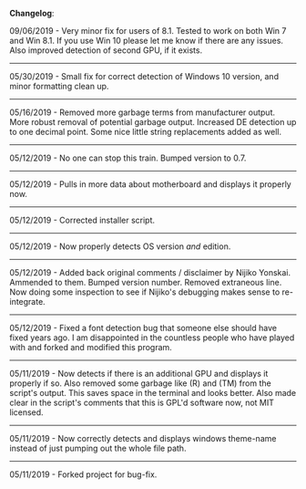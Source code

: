 **Changelog**:

09/06/2019 - Very minor fix for users of 8.1. Tested to work on both Win 7 and Win 8.1. If you use Win 10 please let me know if there are any issues. Also improved detection of second GPU, if it exists.

---

05/30/2019 - Small fix for correct detection of Windows 10 version, and minor formatting clean up.

---

05/16/2019 - Removed more garbage terms from manufacturer output. More robust removal of potential garbage output. Increased DE detection up to one decimal point. Some nice little string replacements added as well.

---

05/12/2019 - No one can stop this train. Bumped version to 0.7.

---

05/12/2019 - Pulls in more data about motherboard and displays it properly now.

---

05/12/2019 - Corrected installer script.

---

05/12/2019 - Now properly detects OS version *and* edition.

---

05/12/2019 - Added back original comments / disclaimer by Nijiko Yonskai. Ammended to them. Bumped version number. Removed extraneous line. Now doing some inspection to see if Nijiko's debugging makes sense to re-integrate.

---

05/12/2019 - Fixed a font detection bug that someone else should have fixed years ago. I am disappointed in the countless people who have played with and forked and modified this program.

---

05/11/2019 - Now detects if there is an additional GPU and displays it properly if so. Also removed some garbage like (R) and (TM) from the script's output. This saves space in the terminal and looks better. Also made clear in the script's comments that this is GPL'd software now, not MIT licensed.

---

05/11/2019 - Now correctly detects and displays windows theme-name instead of just pumping out the whole file path.

---

05/11/2019 - Forked project for bug-fix.
